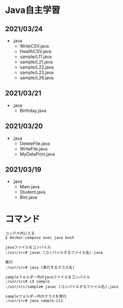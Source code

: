 # Java自主学習

## 2021/03/24
* .java
  * WriteCSV.java
  * HealthCSV.java
  * sample/L11.java
  * sample/L21.java
  * sample/L22.java
  * sample/L23.java
  * sample/L26.java

## 2021/03/21
* .java
  * Birthday.java
  
## 2021/03/20
* .java
  * DeleteFile.java
  * WriteFile.java
  * MyDataPrint.java
  
## 2021/03/19
* .java
  * Main.java
  * Student.java
  * Bmi.java
  
# コマンド
```
コンテナ内に入る
$ docker-compose exec java bash

javaファイルをコンパイル
:/usr/src# javac (コンパイルするファイル名).java

実行
:/usr/src# java (実行するクラス名)
```

```
sampleフォルダー内のjavaファイルをコンパイル
:/usr/src# cd sample
:/usr/src/sample# javac (コンパイルするファイル名).java

sampleフォルダー内のクラスを実行
:/usr/src# java sample.L11
```